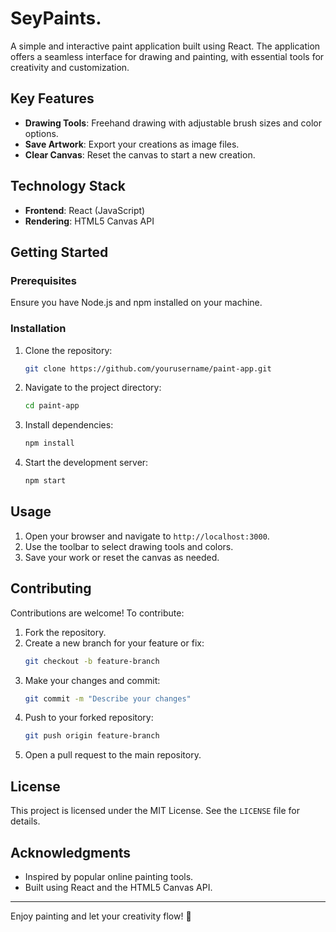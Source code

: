 # SeyPaints.
A simple and interactive paint application built using React. The application offers a seamless interface for drawing and painting, with essential tools for creativity and customization.

## Key Features
- **Drawing Tools**: Freehand drawing with adjustable brush sizes and color options.
- **Save Artwork**: Export your creations as image files.
- **Clear Canvas**: Reset the canvas to start a new creation.

## Technology Stack
- **Frontend**: React (JavaScript)
- **Rendering**: HTML5 Canvas API

## Getting Started
### Prerequisites
Ensure you have Node.js and npm installed on your machine.

### Installation
1. Clone the repository:
   ```bash
   git clone https://github.com/yourusername/paint-app.git
   ```

2. Navigate to the project directory:
   ```bash
   cd paint-app
   ```

3. Install dependencies:
   ```bash
   npm install
   ```

4. Start the development server:
   ```bash
   npm start
   ```

## Usage
1. Open your browser and navigate to `http://localhost:3000`.
2. Use the toolbar to select drawing tools and colors.
3. Save your work or reset the canvas as needed.

## Contributing
Contributions are welcome! To contribute:
1. Fork the repository.
2. Create a new branch for your feature or fix:
   ```bash
   git checkout -b feature-branch
   ```
3. Make your changes and commit:
   ```bash
   git commit -m "Describe your changes"
   ```
4. Push to your forked repository:
   ```bash
   git push origin feature-branch
   ```
5. Open a pull request to the main repository.

## License
This project is licensed under the MIT License. See the `LICENSE` file for details.

## Acknowledgments
- Inspired by popular online painting tools.
- Built using React and the HTML5 Canvas API.

---
Enjoy painting and let your creativity flow! 🎨
